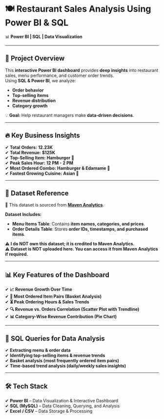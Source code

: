 # 🍽️ **Restaurant Sales Analysis Using Power BI & SQL**  
📊 **Power BI | SQL | Data Visualization**  

---

## 🚀 **Project Overview**  
This **interactive Power BI dashboard** provides **deep insights** into restaurant sales, menu performance, and customer order trends.  
Using **SQL & Power BI**, we analyze:  
- **Order behavior**  
- **Top-selling items**  
- **Revenue distribution**  
- **Category growth**  

💡 **Goal:** Help restaurant managers make **data-driven decisions**.

---

## 🔥 **Key Business Insights**  
✔ **Total Orders:** **12.23K**  
✔ **Total Revenue:** **$125K**  
✔ **Top-Selling Item:** **Hamburger 🍔**  
✔ **Peak Sales Hour:** **12 PM - 2 PM**  
✔ **Most Ordered Combo:** **Hamburger & Edamame 🥗**  
✔ **Fastest Growing Cuisine:** **Asian 🍜**  

---

## 📂 **Dataset Reference**  
📌 This dataset is sourced from **[Maven Analytics](https://www.mavenanalytics.io/)**.  

**Dataset Includes:**  
- **Menu Items Table**: Contains **item names, categories, and prices**.  
- **Order Details Table**: Stores **order IDs, timestamps, and purchased items**.  

⚠ **I do NOT own this dataset; it is credited to Maven Analytics.**  
⚠ **Dataset is NOT uploaded here. You can access it from Maven Analytics if required.**  

---

## 📊 **Key Features of the Dashboard**  
✔ **📈 Revenue Growth Over Time**  
✔ **🛒 Most Ordered Item Pairs (Basket Analysis)**  
✔ **⏳ Peak Ordering Hours & Sales Trends**  
✔ **🔍 Revenue vs. Orders Correlation (Scatter Plot with Trendline)**  
✔ **📊 Category-Wise Revenue Contribution (Pie Chart)**  

---

## 📌 **SQL Queries for Data Analysis**  
✔ **Extracting menu & order data**  
✔ **Identifying top-selling items & revenue trends**  
✔ **Basket analysis (most frequently ordered item pairs)**  
✔ **Time-based trend analysis (daily/weekly sales insights)**  

---

## 🛠️ **Tech Stack**  
✔ **Power BI** – Data Visualization & Interactive Dashboard  
✔ **SQL (MySQL)** – Data Cleaning, Querying, and Analysis  
✔ **Excel / CSV** – Data Storage & Processing  
